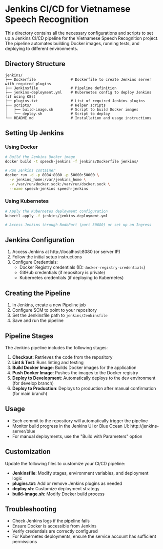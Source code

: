 # Jenkins CI/CD for Vietnamese Speech Recognition

This directory contains all the necessary configurations and scripts to set up a Jenkins CI/CD pipeline for the Vietnamese Speech Recognition project. The pipeline automates building Docker images, running tests, and deploying to different environments.

## Directory Structure

```
jenkins/
├── Dockerfile                # Dockerfile to create Jenkins server with required plugins
├── Jenkinsfile               # Pipeline definition
├── jenkins-deployment.yml    # Kubernetes config to deploy Jenkins (if using K8s)
├── plugins.txt               # List of required Jenkins plugins
├── scripts/                  # Helper scripts
│   ├── build-image.sh        # Script to build Docker images
│   └── deploy.sh             # Script to deploy
└── README.md                 # Installation and usage instructions
```

## Setting Up Jenkins

### Using Docker

```bash
# Build the Jenkins Docker image
docker build -t speech-jenkins -f jenkins/Dockerfile jenkins/

# Run Jenkins container
docker run -d -p 8084:8080 -p 50000:50000 \
  -v jenkins_home:/var/jenkins_home \
  -v /var/run/docker.sock:/var/run/docker.sock \
  --name speech-jenkins speech-jenkins
```

### Using Kubernetes

```bash
# Apply the Kubernetes deployment configuration
kubectl apply -f jenkins/jenkins-deployment.yml

# Access Jenkins through NodePort (port 30080) or set up an Ingress
```

## Jenkins Configuration

1. Access Jenkins at http://localhost:8080 (or server IP)
2. Follow the initial setup instructions
3. Configure Credentials:
   - Docker Registry credentials (ID: `docker-registry-credentials`)
   - GitHub credentials (if repository is private)
   - Kubernetes credentials (if deploying to Kubernetes)

## Creating the Pipeline

1. In Jenkins, create a new Pipeline job
2. Configure SCM to point to your repository
3. Set the Jenkinsfile path to `jenkins/Jenkinsfile`
4. Save and run the pipeline

## Pipeline Stages

The Jenkins pipeline includes the following stages:

1. **Checkout**: Retrieves the code from the repository
2. **Lint & Test**: Runs linting and testing
3. **Build Docker Image**: Builds Docker images for the application
4. **Push Docker Image**: Pushes the images to the Docker registry
5. **Deploy to Development**: Automatically deploys to the dev environment (for develop branch)
6. **Deploy to Production**: Deploys to production after manual confirmation (for main branch)

## Usage

- Each commit to the repository will automatically trigger the pipeline
- Monitor build progress in the Jenkins UI or Blue Ocean UI: http://jenkins-server/blue
- For manual deployments, use the "Build with Parameters" option

## Customization

Update the following files to customize your CI/CD pipeline:

- **Jenkinsfile**: Modify stages, environment variables, and deployment logic
- **plugins.txt**: Add or remove Jenkins plugins as needed
- **deploy.sh**: Customize deployment strategy
- **build-image.sh**: Modify Docker build process

## Troubleshooting

- Check Jenkins logs if the pipeline fails
- Ensure Docker is accessible from Jenkins
- Verify credentials are correctly configured
- For Kubernetes deployments, ensure the service account has sufficient permissions
